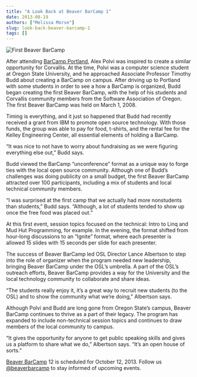 ```yaml
---
title: "A Look Back at Beaver BarCamp 1"
date: 2013-08-19
authors: ["Melissa Morse"]
slug: look-back-beaver-barcamp-1
tags: []
---
```


![First Beaver BarCamp](/images/FirstBeaverBarCamp.png#blog)

After attending [BarCamp Portland](http://barcampportland.org/), Alex Polvi was inspired to create a similar opportunity
for Corvallis. At the time, Polvi was a computer science student at Oregon State University, and he approached Associate
Professor Timothy Budd about creating a BarCamp on campus. After driving up to Portland with some students in order to
see a how a BarCamp is organized, Budd began creating the first Beaver BarCamp, with the help of his students and
Corvallis community members from the Software Association of Oregon. The first Beaver BarCamp was held on March 1, 2008.

Timing is everything, and it just so happened that Budd had recently received a grant from IBM to promote open source
technology. With those funds, the group was able to pay for food, t-shirts, and the rental fee for the Kelley
Engineering Center, all essential elements of holding a BarCamp.

“It was nice to not have to worry about fundraising as we were figuring everything else out,” Budd says.

Budd viewed the BarCamp “unconference” format as a unique way to forge ties with the local open source community.
Although one of Budd’s challenges was doing publicity on a small budget, the first Beaver BarCamp attracted over 100
participants, including a mix of students and local technical community members.

“I was surprised at the first camp that we actually had more nonstudents than students,” Budd says. “Although, a lot of
students tended to show up once the free food was placed out.”

At this first event, session topics focused on the technical: Intro to Linq and Mud Hut Programming, for example. In the
evening, the format shifted from hour-long discussions to an “Ignite” format, where each presenter is allowed 15 slides
with 15 seconds per slide for each presenter.

The success of Beaver BarCamp led OSL Director Lance Albertson to step into the role of organizer when the program
needed new leadership, bringing Beaver BarCamp under the OSL’s umbrella. A part of the OSL’s outreach efforts, Beaver
BarCamp provides a way for the University and the local technology community to collaborate and share ideas.

“The students really enjoy it, it’s a great way to recruit new students (to the OSL) and to show the community what
we’re doing,” Albertson says.

Although Polvi and Budd are long gone from Oregon State’s campus, Beaver BarCamp continues to thrive as a part of their
legacy. The program has expanded to include non-technical session topics and continues to draw members of the local
community to campus.

“It gives the opportunity for anyone to get public speaking skills and gives us a platform to share what we do,”
Albertson says. “It’s an open house of sorts.”

[Beaver BarCamp](http://beaverbarcamp.org/) 12 is scheduled for October 12, 2013. Follow us
[@beaverbarcamp](https://twitter.com/BeaverBarCamp) to stay informed of upcoming events.
